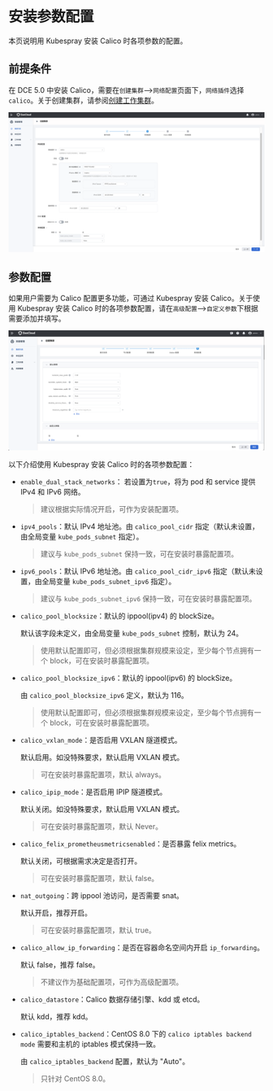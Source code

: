# 安装参数配置

本页说明用 Kubespray 安装 Calico 时各项参数的配置。

## 前提条件

在 DCE 5.0 中安装 Calico，需要在`创建集群`—>`网络配置`页面下，`网络插件`选择 `calico`。关于创建集群，请参阅[创建工作集群](../../../kpanda/07UserGuide/Clusters/CreateCluster.md)。

![calico-install](../../images/calico-install.png)

## 参数配置

如果用户需要为 Calico 配置更多功能，可通过 Kubespray 安装 Calico。关于使用 Kubespray 安装 Calico 时的各项参数配置，请在`高级配置`—>`自定义参数`下根据需要添加并填写。

![calico-install](../../images/calico-arg.png)

以下介绍使用 Kubespray 安装 Calico 时的各项参数配置：

- `enable_dual_stack_networks`： 若设置为`true`，将为 pod 和 service 提供 IPv4 和 IPv6 网络。

    > 建议根据实际情况开启，可作为安装配置项。

- `ipv4_pools`：默认 IPv4 地址池。由 `calico_pool_cidr` 指定（默认未设置，由全局变量 `kube_pods_subnet` 指定）。
    > 建议与 `kube_pods_subnet` 保持一致，可在安装时暴露配置项。

- `ipv6_pools`：默认 IPv6 地址池。由 `calico_pool_cidr_ipv6` 指定（默认未设置，由全局变量 `kube_pods_subnet_ipv6` 指定）。

    > 建议与 `kube_pods_subnet_ipv6` 保持一致，可在安装时暴露配置项。

- `calico_pool_blocksize`：默认的 ippool(ipv4) 的 blockSize。

    默认该字段未定义，由全局变量 `kube_pods_subnet` 控制，默认为 24。

    > 使用默认配置即可，但必须根据集群规模来设定，至少每个节点拥有一个 block，可在安装时暴露配置项。

- `calico_pool_blocksize_ipv6`：默认的 ippool(ipv6) 的 blockSize。

    由 `calico_pool_blocksize_ipv6` 定义，默认为 116。

    > 使用默认配置即可，但必须根据集群规模来设定，至少每个节点拥有一个 block，可在安装时暴露配置项。

- `calico_vxlan_mode`：是否启用 VXLAN 隧道模式。

    默认启用。如没特殊要求，默认启用 VXLAN 模式。

    > 可在安装时暴露配置项，默认 always。

- `calico_ipip_mode`：是否启用 IPIP 隧道模式。

    默认关闭。如没特殊要求，默认启用 VXLAN 模式。

    > 可在安装时暴露配置项，默认 Never。

- `calico_felix_prometheusmetricsenabled`：是否暴露 felix metrics。

    默认关闭，可根据需求决定是否打开。

    > 可在安装时暴露配置项，默认 false。

- `nat_outgoing`：跨 ippool 池访问，是否需要 snat。

    默认开启，推荐开启。

    > 可在安装时暴露配置项，默认 true。

- `calico_allow_ip_forwarding`：是否在容器命名空间内开启 `ip_forwarding`。

    默认 false，推荐 false。

    > 不建议作为基础配置项，可作为高级配置项。

- `calico_datastore`：Calico 数据存储引擎、kdd 或 etcd。

    默认 kdd，推荐 kdd。

- `calico_iptables_backend`：CentOS 8.0 下的 `calico iptables backend mode` 需要和主机的 iptables 模式保持一致。

    由 `calico_iptables_backend` 配置，默认为 "Auto"。

    > 只针对 CentOS 8.0。
